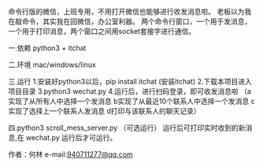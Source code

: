 命令行版的微信，上班专用，不用打开微信也能够进行收发消息啦。
老板以为我在敲命令，其实我在回微信，办公室利器。
两个命令行窗口，一个用于发消息，一个用于打印消息，两个窗口之间用socket套接字进行通信。

一.依赖 
python3 + itchat

二.环境 
mac/windows/linux

三.运行
1.安装好python3以后，pip install itchat (安装itchat)
2.下载本项目进入项目目录
3.python3 wechat.py
4.运行后，进行扫码登录，即可收发消息啦
（a实现了从所有人中选择一个发消息
b实现了从最近10个联系人中选择一个发消息
c实现了选择上一个联系人发消息
d打印与该联系人的聊天记录）

四.python3 scroll_mess_server.py （可选运行）
  运行后可打印实时收到的新消息,在 wechat.py 运行后才可运行。


 作者：何林 
 e-mail:940711277@qq.com



